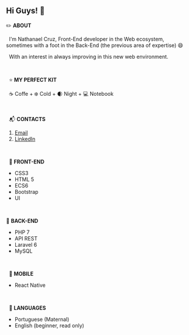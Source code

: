 ## Hi Guys! 👋

:pencil2: **ABOUT** 


&nbsp;
I'm Nathanael Cruz, Front-End developer in the Web ecosystem, sometimes with a foot in the Back-End (the previous area of ​​expertise) 😄 


&nbsp;
With an interest in always improving in this new web environment.


&nbsp;


&nbsp;
:star:  **MY PERFECT KIT**


&nbsp;
:coffee: Coffe +
:snowflake: Cold + 
:waxing_crescent_moon: Night + 
:computer: Notebook


&nbsp;


&nbsp;
:mailbox_with_mail: **CONTACTS**
1. [Email](mailto:nathanael.cruz.fd@gmail.com?subject=Hello!)
2. [LinkedIn](https://www.linkedin.com/in/nathanael-cruz-alves/)


&nbsp;


&nbsp;
:art: **FRONT-END**
&nbsp;
* CSS3
* HTML 5
* ECS6
* Bootstrap
* UI


&nbsp;


:wrench: **BACK-END**
&nbsp;
* PHP 7
* API REST
* Laravel 6
* MySQL


&nbsp;


&nbsp;
:iphone: **MOBILE**
&nbsp;
* React Native


&nbsp;


&nbsp;
:large_blue_diamond: **LANGUAGES**
* Portuguese (Maternal)
* English (beginner, read only)
